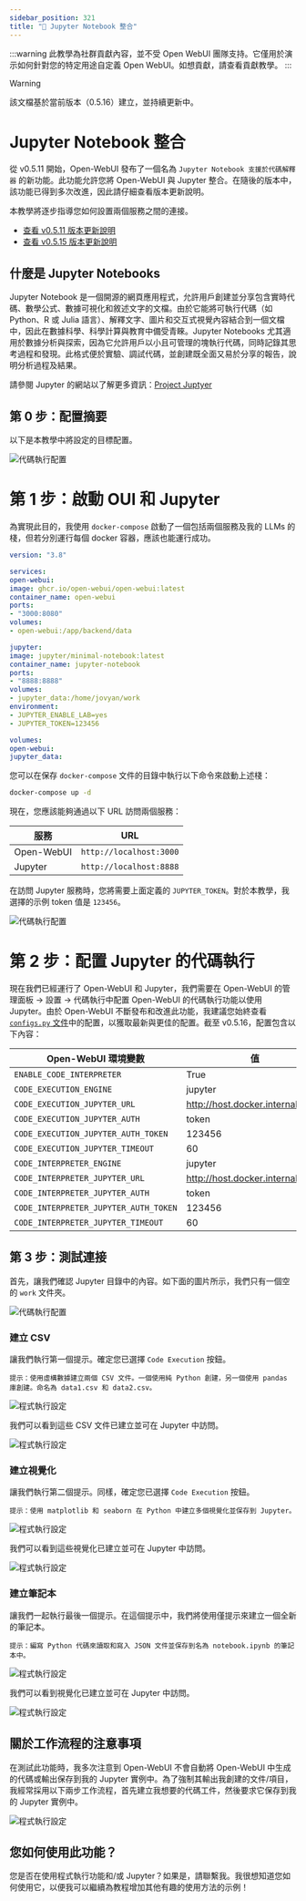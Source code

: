 ```yaml
---
sidebar_position: 321
title: "🐍 Jupyter Notebook 整合"
---
```


:::warning
此教學為社群貢獻內容，並不受 Open WebUI 團隊支持。它僅用於演示如何針對您的特定用途自定義 Open WebUI。如想貢獻，請查看貢獻教學。
:::

> [!WARNING]
> 該文檔基於當前版本（0.5.16）建立，並持續更新中。


# Jupyter Notebook 整合

從 v0.5.11 開始，Open-WebUI 發布了一個名為 `Jupyter Notebook 支援於代碼解釋器` 的新功能。此功能允許您將 Open-WebUI 與 Jupyter 整合。在隨後的版本中，該功能已得到多次改進，因此請仔細查看版本更新說明。

本教學將逐步指導您如何設置兩個服務之間的連接。

- [查看 v0.5.11 版本更新說明](https://github.com/open-webui/open-webui/releases/tag/v0.5.11)
- [查看 v0.5.15 版本更新說明](https://github.com/open-webui/open-webui/releases/tag/v0.5.14)

## 什麼是 Jupyter Notebooks

Jupyter Notebook 是一個開源的網頁應用程式，允許用戶創建並分享包含實時代碼、數學公式、數據可視化和敘述文字的文檔。由於它能將可執行代碼（如 Python、R 或 Julia 語言）、解釋文字、圖片和交互式視覺內容結合到一個文檔中，因此在數據科學、科學計算與教育中備受青睞。Jupyter Notebooks 尤其適用於數據分析與探索，因為它允許用戶以小且可管理的塊執行代碼，同時記錄其思考過程和發現。此格式便於實驗、調試代碼，並創建既全面又易於分享的報告，說明分析過程及結果。

請參閱 Jupyter 的網站以了解更多資訊：[Project Juptyer](https://jupyter.org/)

## 第 0 步：配置摘要

以下是本教學中將設定的目標配置。

![代碼執行配置](/images/tutorials/jupyter/jupyter-code-execution.png)

# 第 1 步：啟動 OUI 和 Jupyter

為實現此目的，我使用 `docker-compose` 啟動了一個包括兩個服務及我的 LLMs 的棧，但若分別運行每個 docker 容器，應該也能運行成功。

```yaml title="docker-compose.yml"
version: "3.8"

services:
open-webui:
image: ghcr.io/open-webui/open-webui:latest
container_name: open-webui
ports:
- "3000:8080"
volumes:
- open-webui:/app/backend/data

jupyter:
image: jupyter/minimal-notebook:latest
container_name: jupyter-notebook
ports:
- "8888:8888"
volumes:
- jupyter_data:/home/jovyan/work
environment:
- JUPYTER_ENABLE_LAB=yes
- JUPYTER_TOKEN=123456

volumes:
open-webui:
jupyter_data:
```

您可以在保存 `docker-compose` 文件的目錄中執行以下命令來啟動上述棧：

```bash title="運行 docker-compose"
docker-compose up -d
```

現在，您應該能夠通過以下 URL 訪問兩個服務：

| 服務 | URL |
| ---------- | ----------------------- |
| Open-WebUI | `http://localhost:3000` |
| Jupyter | `http://localhost:8888` |

在訪問 Jupyter 服務時，您將需要上面定義的 `JUPYTER_TOKEN`。對於本教學，我選擇的示例 token 值是 `123456`。

![代碼執行配置](/images/tutorials/jupyter/jupyter-token.png)

# 第 2 步：配置 Jupyter 的代碼執行

現在我們已經運行了 Open-WebUI 和 Jupyter，我們需要在 Open-WebUI 的管理面板 -> 設置 -> 代碼執行中配置 Open-WebUI 的代碼執行功能以使用 Jupyter。由於 Open-WebUI 不斷發布和改進此功能，我建議您始終查看 [`configs.py` 文件](https://github.com/open-webui/open-webui/blob/6fedd72e3973e1d13c9daf540350cd822826bf27/backend/open_webui/routers/configs.py#L72)中的配置，以獲取最新與更佳的配置。截至 v0.5.16，配置包含以下內容：

| Open-WebUI 環境變數 | 值 |
| ------------------------------------- | -------------------------------- |
| `ENABLE_CODE_INTERPRETER` | True |
| `CODE_EXECUTION_ENGINE` | jupyter |
| `CODE_EXECUTION_JUPYTER_URL` | http://host.docker.internal:8888 |
| `CODE_EXECUTION_JUPYTER_AUTH` | token |
| `CODE_EXECUTION_JUPYTER_AUTH_TOKEN` | 123456 |
| `CODE_EXECUTION_JUPYTER_TIMEOUT` | 60 |
| `CODE_INTERPRETER_ENGINE` | jupyter |
| `CODE_INTERPRETER_JUPYTER_URL` | http://host.docker.internal:8888 |
| `CODE_INTERPRETER_JUPYTER_AUTH` | token |
| `CODE_INTERPRETER_JUPYTER_AUTH_TOKEN` | 123456 |
| `CODE_INTERPRETER_JUPYTER_TIMEOUT` | 60 |

## 第 3 步：測試連接

首先，讓我們確認 Jupyter 目錄中的內容。如下面的圖片所示，我們只有一個空的 `work` 文件夾。

![代碼執行配置](/images/tutorials/jupyter/jupyter-empty.png)

### 建立 CSV

讓我們執行第一個提示。確定您已選擇 `Code Execution` 按鈕。

```
提示：使用虛構數據建立兩個 CSV 文件。一個使用純 Python 創建，另一個使用 pandas 庫創建。命名為 data1.csv 和 data2.csv。
```

![程式執行設定](/images/tutorials/jupyter/jupyter-create-csv.png)

我們可以看到這些 CSV 文件已建立並可在 Jupyter 中訪問。

![程式執行設定](/images/tutorials/jupyter/jupyter-view-csv.png)

### 建立視覺化

讓我們執行第二個提示。同樣，確定您已選擇 `Code Execution` 按鈕。

```
提示：使用 matplotlib 和 seaborn 在 Python 中建立多個視覺化並保存到 Jupyter。
```

![程式執行設定](/images/tutorials/jupyter/jupyter-create-viz.png)

我們可以看到這些視覺化已建立並可在 Jupyter 中訪問。

![程式執行設定](/images/tutorials/jupyter/jupyter-view-viz.png)

### 建立筆記本

讓我們一起執行最後一個提示。在這個提示中，我們將使用僅提示來建立一個全新的筆記本。

```
提示：編寫 Python 代碼來讀取和寫入 JSON 文件並保存到名為 notebook.ipynb 的筆記本中。
```

![程式執行設定](/images/tutorials/jupyter/jupyter-create-notebook.png)

我們可以看到視覺化已建立並可在 Jupyter 中訪問。

![程式執行設定](/images/tutorials/jupyter/jupyter-view-notebook.png)

## 關於工作流程的注意事項

在測試此功能時，我多次注意到 Open-WebUI 不會自動將 Open-WebUI 中生成的代碼或輸出保存到我的 Jupyter 實例中。為了強制其輸出我創建的文件/項目，我經常採用以下兩步工作流程，首先建立我想要的代碼工件，然後要求它保存到我的 Jupyter 實例中。

![程式執行設定](/images/tutorials/jupyter/jupyter-workflow.png)

## 您如何使用此功能？

您是否在使用程式執行功能和/或 Jupyter？如果是，請聯繫我。我很想知道您如何使用它，以便我可以繼續為教程增加其他有趣的使用方法的示例！
